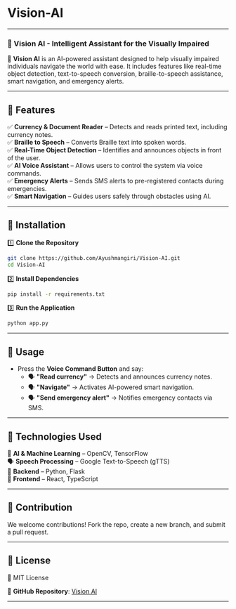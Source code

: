 # Vision-AI


---

### **📌 Vision AI - Intelligent Assistant for the Visually Impaired**  

🚀 **Vision AI** is an AI-powered assistant designed to help visually impaired individuals navigate the world with ease. It includes features like real-time object detection, text-to-speech conversion, braille-to-speech assistance, smart navigation, and emergency alerts.  

---

## **🔹 Features**
✅ **Currency & Document Reader** – Detects and reads printed text, including currency notes.  
✅ **Braille to Speech** – Converts Braille text into spoken words.  
✅ **Real-Time Object Detection** – Identifies and announces objects in front of the user.  
✅ **AI Voice Assistant** – Allows users to control the system via voice commands.  
✅ **Emergency Alerts** – Sends SMS alerts to pre-registered contacts during emergencies.  
✅ **Smart Navigation** – Guides users safely through obstacles using AI.  

---

## **🔹 Installation**
1️⃣ **Clone the Repository**  
```bash
git clone https://github.com/Ayushmangiri/Vision-AI.git
cd Vision-AI
```
2️⃣ **Install Dependencies**  
```bash
pip install -r requirements.txt
```
3️⃣ **Run the Application**  
```bash
python app.py
```

---

## **🔹 Usage**
- Press the **Voice Command Button** and say:  
  - 🗣️ **"Read currency"** → Detects and announces currency notes.  
  - 🗣️ **"Navigate"** → Activates AI-powered smart navigation.  
  - 🗣️ **"Send emergency alert"** → Notifies emergency contacts via SMS.  

---

## **🔹 Technologies Used**
🧠 **AI & Machine Learning** – OpenCV, TensorFlow  
🗣️ **Speech Processing** – Google Text-to-Speech (gTTS)  
📱 **Backend** – Python, Flask  
🎨 **Frontend** – React, TypeScript  

---

## **🔹 Contribution**
We welcome contributions! Fork the repo, create a new branch, and submit a pull request.  

---

## **🔹 License**
📜 MIT License  

🔗 **GitHub Repository**: [Vision AI](https://github.com/Ayushmangiri/Vision-AI)  

---
